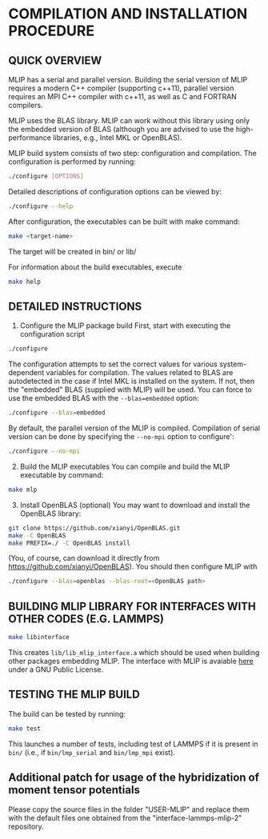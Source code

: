 # COMPILATION AND INSTALLATION PROCEDURE

## QUICK OVERVIEW
MLIP has a serial and parallel version. Building the serial version of MLIP
requires a modern C++ compiler (supporting c++11), parallel version requires
an MPI C++ compiler with c++11, as well as C and FORTRAN compilers.

MLIP uses the BLAS library. MLIP can work without this library using only
the embedded version of BLAS (although you are advised to use the
high-performance libraries, e.g., Intel MKL or OpenBLAS).

MLIP build system consists of two step: configuration and compilation.
The configuration is performed by running:
```bash
./configure [OPTIONS]
```

Detailed descriptions of configuration options can be viewed by:
```bash
./configure --help
```

After configuration, the executables can be built with make command:
```bash
make <target-name>
``` 
The target will be created in bin/ or lib/

For information about the build executables, execute
```bash
make help
```

## DETAILED INSTRUCTIONS

1. Configure the MLIP package build
First, start with executing the configuration script
```bash
./configure
```
The configuration attempts to set the correct values for various
system-dependent variables for compilation. The values related to BLAS are
autodetected in the case if Intel MKL is installed on the system.
If not, then the "embedded" BLAS (supplied with MLIP) will be used.
You can force to use the embedded BLAS with the `--blas=embedded` option:
```bash
./configure --blas=embedded
```
By default, the parallel version of the MLIP is compiled. Compilation of serial
version can be done by specifying the `--no-mpi` option to configure':
```bash
./configure --no-mpi
```

2. Build the MLIP executables
You can compile and build the MLIP executable by command:
```bash
make mlp
```

3. Install OpenBLAS (optional)
You may want to download and install the OpenBLAS library:
```bash
git clone https://github.com/xianyi/OpenBLAS.git
make -C OpenBLAS 
make PREFIX=./ -C OpenBLAS install
```
(You, of course, can download it directly from 
https://github.com/xianyi/OpenBLAS).
You should then configure MLIP with
```bash
./configure --blas=openblas --blas-root=<OpenBLAS path>
```

## BUILDING MLIP LIBRARY FOR INTERFACES WITH OTHER CODES (E.G. LAMMPS)

```bash
make libinterface
```
This creates `lib/lib_mlip_interface.a` which should be used when building
other packages embedding MLIP.
The interface with MLIP is avaiable
[here](https://gitlab.com/ashapeev/interface-lammps-mlip-2/)
under a GNU Public License.

## TESTING THE MLIP BUILD
The build can be tested by running:
```bash 
make test
```
This launches a number of tests, including test of LAMMPS if it is present in `bin/`
(i.e., if `bin/lmp_serial` and `bin/lmp_mpi` exist).

## Additional patch for usage of the hybridization of moment tensor potentials

Please copy the source files in the folder "USER-MLIP" and replace them with the default files one obtained from the "interface-lammps-mlip-2" repository.
